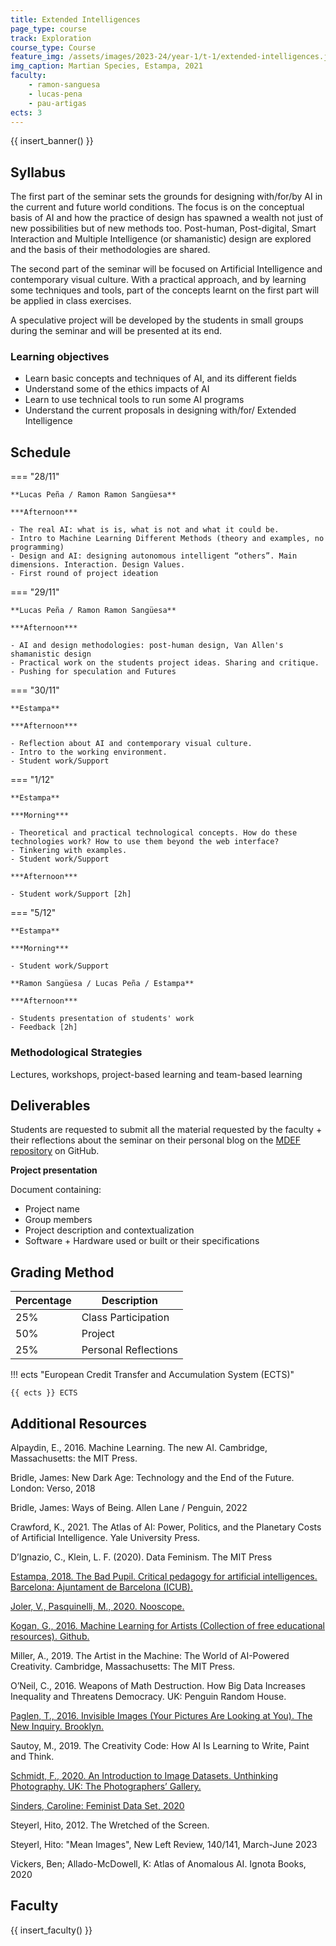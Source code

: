 ```yaml
---
title: Extended Intelligences
page_type: course
track: Exploration
course_type: Course
feature_img: /assets/images/2023-24/year-1/t-1/extended-intelligences.jpeg
img_caption: Martian Species, Estampa, 2021
faculty:
    - ramon-sanguesa
    - lucas-pena
    - pau-artigas
ects: 3
---
```


{{ insert_banner() }}

## Syllabus

The first part of the seminar sets the grounds for designing with/for/by AI in the current and future world conditions. The focus is on the conceptual basis of AI and how the practice of design has spawned a wealth not just of new possibilities but of new methods too. Post-human, Post-digital, Smart Interaction and Multiple Intelligence (or shamanistic) design are explored and the basis of their methodologies are shared. 

The second part of the seminar will be focused on Artificial Intelligence and contemporary visual culture. With a practical approach, and by learning some techniques and tools, part of the concepts learnt on the first part will be applied in class exercises.

A speculative project will be developed by the students in small groups during the seminar and will be presented at its end.

### Learning objectives

- Learn basic concepts and techniques of AI, and its different fields
- Understand some of the ethics impacts of AI
- Learn to use technical tools to run some AI programs
- Understand the current proposals in designing with/for/ Extended Intelligence

## Schedule

=== "28/11"

    **Lucas Peña / Ramon Ramon Sangüesa**

    ***Afternoon***

    - The real AI: what is is, what is not and what it could be.
    - Intro to Machine Learning Different Methods (theory and examples, no programming)
    - Design and AI: designing autonomous intelligent “others”. Main dimensions. Interaction. Design Values. 
    - First round of project ideation

=== "29/11"

    **Lucas Peña / Ramon Ramon Sangüesa**

    ***Afternoon***

    - AI and design methodologies: post-human design, Van Allen's shamanistic design
    - Practical work on the students project ideas. Sharing and critique. 
    - Pushing for speculation and Futures

=== "30/11"

    **Estampa**

    ***Afternoon***

    - Reflection about AI and contemporary visual culture. 
    - Intro to the working environment.
    - Student work/Support

=== "1/12"

    **Estampa**

    ***Morning***

    - Theoretical and practical technological concepts. How do these technologies work? How to use them beyond the web interface?
    - Tinkering with examples.
    - Student work/Support

    ***Afternoon***

    - Student work/Support [2h]

=== "5/12"

    **Estampa**

    ***Morning***

    - Student work/Support

    **Ramon Sangüesa / Lucas Peña / Estampa**

    ***Afternoon***

    - Students presentation of students' work
    - Feedback [2h]

### Methodological Strategies

Lectures, workshops, project-based learning and team-based learning

## Deliverables

Students are requested to submit all the material requested by the faculty + their reflections about the seminar on their personal blog on the [MDEF repository](https://mdef.fablabbcn.org/2023-24/students/) on GitHub.

**Project presentation**

Document containing:

- Project name
- Group members
- Project description and contextualization
- Software + Hardware used or built or their specifications

## Grading Method

| Percentage  | Description                                     |
| ----------- | ------------------------------------            |
| 25%         | Class Participation                             |
| 50%         | Project                                         |
| 25%         | Personal Reflections                            |

!!! ects "European Credit Transfer and Accumulation System (ECTS)"

    {{ ects }} ECTS

## Additional Resources

Alpaydin, E., 2016. Machine Learning. The new AI. Cambridge, Massachusetts: the MIT Press.

Bridle, James: New Dark Age: Technology and the End of the Future. London: Verso, 2018 

Bridle, James: Ways of Being. Allen Lane / Penguin, 2022 

Crawford, K., 2021. The Atlas of AI: Power, Politics, and the Planetary Costs of Artificial Intelligence. Yale University Press.

D’Ignazio, C., Klein, L. F. (2020). Data Feminism. The MIT Press

[Estampa, 2018. The Bad Pupil. Critical pedagogy for artificial intelligences. Barcelona: Ajuntament de Barcelona (ICUB).](https://tallerestampa.com/wordpress/wp-content/uploads/2019/09/elmalalumne_Estampa_CAT_ES_EN.pdf)

[Joler, V., Pasquinelli, M., 2020. Nooscope.](https://nooscope.ai/)

[Kogan, G., 2016. Machine Learning for Artists (Collection of free educational resources). Github.](https://ml4a.github.io/)

Miller, A., 2019. The Artist in the Machine: The World of AI-Powered Creativity. Cambridge, Massachusetts: The MIT Press.

O’Neil, C., 2016. Weapons of Math Destruction. How Big Data Increases Inequality and Threatens Democracy. UK: Penguin Random House.

[Paglen, T., 2016. Invisible Images (Your Pictures Are Looking at You). The New Inquiry. Brooklyn.](https://thenewinquiry.com/invisible-images-your-pictures-are-looking-at-you/)

Sautoy, M., 2019. The Creativity Code: How AI Is Learning to Write, Paint and Think.

[Schmidt, F., 2020. An Introduction to Image Datasets. Unthinking Photography. UK: The Photographers’ Gallery.](https://unthinking.photography/articles/an-introduction-to-image-datasets)

[Sinders, Caroline: Feminist Data Set, 2020](https://carolinesinders.com/wp-content/uploads/2020/05/Feminist-Data-Set-Final-Draft-2020-0517.pdf) 

Steyerl, Hito, 2012. The Wretched of the Screen.

Steyerl, Hito: "Mean Images", New Left Review, 140/141, March-June 2023 

Vickers, Ben; Allado-McDowell, K: Atlas of Anomalous AI. Ignota Books, 2020

## Faculty

{{ insert_faculty() }}
